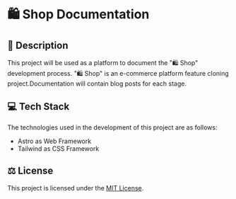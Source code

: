 # 🛍️ Shop Documentation

## 📜 Description
This project will be used as a platform to document the "🛍️ Shop" development process. "🛍️ Shop" is an e-commerce platform feature cloning project.Documentation will contain blog posts for each stage.

## 💻 Tech Stack
The technologies used in the development of this project are as follows:

- Astro as Web Framework
- Tailwind as CSS Framework

## ⚖️ License
This project is licensed under the  [MIT License](/LICENSE).